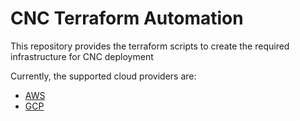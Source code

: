 # CNC Terraform Automation

This repository provides the terraform scripts to create the required infrastructure for CNC deployment

Currently, the supported cloud providers are:
- [AWS](./aws)
- [GCP](./gcp)

